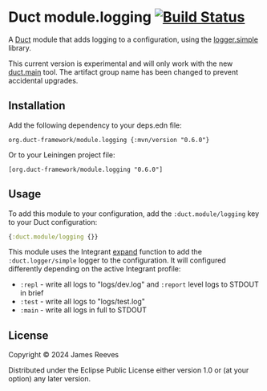 # Duct module.logging [![Build Status](https://github.com/duct-framework/module.logging/actions/workflows/test.yml/badge.svg)](https://github.com/duct-framework/logger.simple/actions/workflows/test.yml)

A [Duct][] module that adds logging to a configuration, using the
[logger.simple][] library.

This current version is experimental and will only work with the new
[duct.main][] tool. The artifact group name has been changed to prevent
accidental upgrades.

[duct]: https://github.com/duct-framework/duct
[logger.simple]: https://github.com/duct-framework/logger.simple
[duct.main]: https://github.com/duct-framework/duct.main

## Installation

Add the following dependency to your deps.edn file:

    org.duct-framework/module.logging {:mvn/version "0.6.0"}

Or to your Leiningen project file:

    [org.duct-framework/module.logging "0.6.0"]

## Usage

To add this module to your configuration, add the `:duct.module/logging`
key to your Duct configuration:

```clojure
{:duct.module/logging {}}
```

This module uses the Integrant [expand][] function to add the
`:duct.logger/simple` logger to the configuration. It will configured
differently depending on the active Integrant profile:

- `:repl` - write all logs to "logs/dev.log" and `:report` level logs to
            STDOUT in brief
- `:test` - write all logs to "logs/test.log"
- `:main` - write all logs in full to STDOUT

[expand]: https://github.com/weavejester/integrant#expanding

## License

Copyright © 2024 James Reeves

Distributed under the Eclipse Public License either version 1.0 or (at
your option) any later version.
